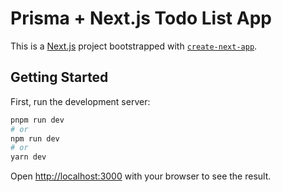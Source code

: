 # Prisma + Next.js Todo List App

This is a [Next.js](https://nextjs.org/) project bootstrapped with [`create-next-app`](https://github.com/vercel/next.js/tree/canary/packages/create-next-app).

## Getting Started

First, run the development server:

```zsh
pnpm run dev
# or
npm run dev
# or
yarn dev
```

Open [http://localhost:3000](http://localhost:3000) with your browser to see the result.
